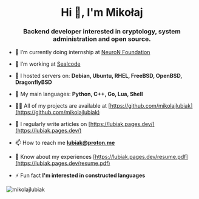<h1 align="center">Hi 👋, I'm Mikołaj</h1>
<h3 align="center">Backend developer interested in cryptology, system administration and open source.</h3>

- 🔭 I’m currently doing internship at [NeuroN Foundation](https://neuronfoundation.com/)

- 👯 I’m working at [Sealcode](https://www.sealcode.it/)

- 🌱 I hosted servers on: **Debian, Ubuntu, RHEL, FreeBSD, OpenBSD, DragonflyBSD**

- 🤝 My main languages: **Python, C++, Go, Lua, Shell**

- 👨‍💻 All of my projects are available at [https://github.com/mikolajlubiak](https://github.com/mikolajlubiak)

- 📝 I regularly write articles on [https://lubiak.pages.dev/](https://lubiak.pages.dev/)

- 📫 How to reach me **lubiak@proton.me**

- 📄 Know about my experiences [https://lubiak.pages.dev/resume.pdf](https://lubiak.pages.dev/resume.pdf)

- ⚡ Fun fact **I'm interested in constructed languages**


<p><img align="center" src="https://github-readme-stats.vercel.app/api/top-langs?username=mikolajlubiak&show_icons=true&locale=en&layout=compact" alt="mikolajlubiak" /></p>
